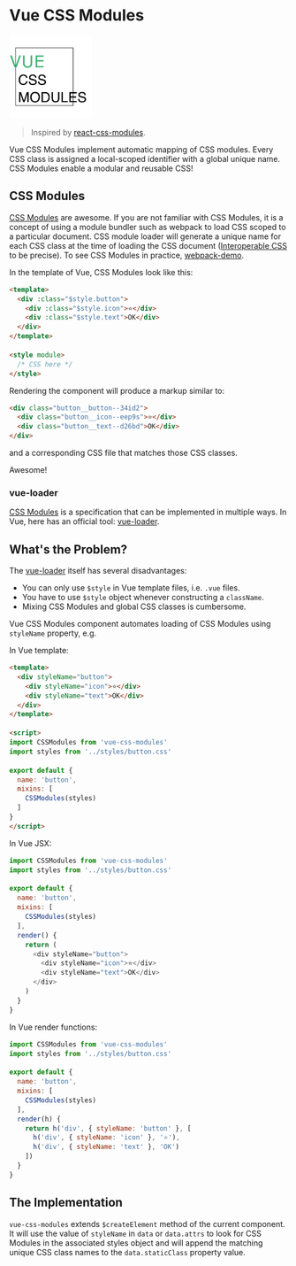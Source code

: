 # Vue CSS Modules

<img src="./assets/logo.png" width="150" height="150" />

> Inspired by [react-css-modules](https://github.com/gajus/react-css-modules).

Vue CSS Modules implement automatic mapping of CSS modules. Every CSS class is assigned a local-scoped identifier with a global unique name. CSS Modules enable a modular and reusable CSS!

## CSS Modules

[CSS Modules](https://github.com/css-modules/css-modules) are awesome. If you are not familiar with CSS Modules, it is a concept of using a module bundler such as webpack to load CSS scoped to a particular document. CSS module loader will generate a unique name for each CSS class at the time of loading the CSS document ([Interoperable CSS](https://github.com/css-modules/icss) to be precise). To see CSS Modules in practice, [webpack-demo](https://css-modules.github.io/webpack-demo/).

In the template of Vue, CSS Modules look like this:

```html
<template>
  <div :class="$style.button">
    <div :class="$style.icon">⭐</div>
    <div :class="$style.text">OK</div>
  </div>
</template>

<style module>
  /* CSS here */
</style>
```

Rendering the component will produce a markup similar to:
```html
<div class="button__button--34id2">
  <div class="button__icon--eep9s">⭐</div>
  <div class="button__text--d26bd">OK</div>
</div>
```

and a corresponding CSS file that matches those CSS classes.

Awesome!

### vue-loader

[CSS Modules](https://github.com/css-modules/css-modules) is a specification that can be implemented in multiple ways. In Vue, here has an official tool: [vue-loader](https://github.com/vuejs/vue-loader/).

## What's the Problem?

The [vue-loader](https://github.com/vuejs/vue-loader/) itself has several disadvantages:

- You can only use `$style` in Vue template files, i.e. `.vue` files.
- You have to use `$style` object whenever constructing a `className`.
- Mixing CSS Modules and global CSS classes is cumbersome.

Vue CSS Modules component automates loading of CSS Modules using `styleName` property, e.g.

In Vue template:

```html
<template>
  <div styleName="button">
    <div styleName="icon">⭐</div>
    <div styleName="text">OK</div>
  </div>
</template>

<script>
import CSSModules from 'vue-css-modules'
import styles from '../styles/button.css'

export default {
  name: 'button',
  mixins: [
    CSSModules(styles)
  ]
}
</script>
```

In Vue JSX:

```js
import CSSModules from 'vue-css-modules'
import styles from '../styles/button.css'

export default {
  name: 'button',
  mixins: [
    CSSModules(styles)
  ],
  render() {
    return (
      <div styleName="button">
        <div styleName="icon">⭐</div>
        <div styleName="text">OK</div>
      </div>
    )
  }
}
```

In Vue render functions:

```js
import CSSModules from 'vue-css-modules'
import styles from '../styles/button.css'

export default {
  name: 'button',
  mixins: [
    CSSModules(styles)
  ],
  render(h) {
    return h('div', { styleName: 'button' }, [
      h('div', { styleName: 'icon' }, '⭐'),
      h('div', { styleName: 'text' }, 'OK')
    ])
  }
}
```

## The Implementation

`vue-css-modules` extends `$createElement` method of the current component. It will use the value of `styleName` in `data` or `data.attrs` to look for CSS Modules in the associated styles object and will append the matching unique CSS class names to the `data.staticClass` property value.
